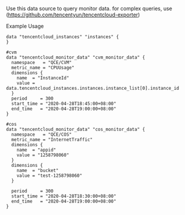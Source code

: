 Use this data source to query monitor data. for complex queries, use (https://github.com/tencentyun/tencentcloud-exporter)

Example Usage

```hcl
data "tencentcloud_instances" "instances" {
}

#cvm
data "tencentcloud_monitor_data" "cvm_monitor_data" {
  namespace   = "QCE/CVM"
  metric_name = "CPUUsage"
  dimensions {
    name  = "InstanceId"
    value = data.tencentcloud_instances.instances.instance_list[0].instance_id
  }
  period     = 300
  start_time = "2020-04-28T18:45:00+08:00"
  end_time   = "2020-04-28T19:00:00+08:00"
}

#cos
data "tencentcloud_monitor_data" "cos_monitor_data" {
  namespace   = "QCE/COS"
  metric_name = "InternetTraffic"
  dimensions {
    name  = "appid"
    value = "1258798060"
  }
  dimensions {
    name  = "bucket"
    value = "test-1258798060"
  }

  period     = 300
  start_time = "2020-04-28T18:30:00+08:00"
  end_time   = "2020-04-28T19:00:00+08:00"
}
```